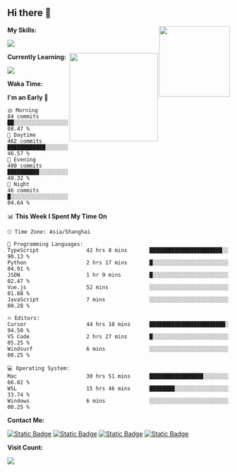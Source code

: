 ## Hi there 👋

<img align="right" height=160 src="https://s2.loli.net/2024/05/01/uw3cVq5TUCnhYLy.png" />

**My Skills:**
<p align="left">
  <a href="https://skillicons.dev">
    <img src="https://skillicons.dev/icons?i=git,docker,go,js,ts,react,vue,tailwind,electron,nextjs&perline=8" />
  </a>
</p>

<a href="https://github.com/anuraghazra/convoychat">
  <img height=200 align="right" src="https://stats.ronki.moe/api/top-langs?username=lonzzi&layout=compact&langs_count=8&card_width=320" />
</a>

**Currently Learning:**
<p align="left">
  <a href="https://skillicons.dev">
    <img src="https://skillicons.dev/icons?i=flutter,dart,py,rust" />
  </a>
</p>



**Waka Time:**
<!--START_SECTION:waka-->
**I'm an Early 🐤** 

```text
🌞 Morning                84 commits          ██░░░░░░░░░░░░░░░░░░░░░░░   08.47 % 
🌆 Daytime                462 commits         ████████████░░░░░░░░░░░░░   46.57 % 
🌃 Evening                400 commits         ██████████░░░░░░░░░░░░░░░   40.32 % 
🌙 Night                  46 commits          █░░░░░░░░░░░░░░░░░░░░░░░░   04.64 % 
```


📊 **This Week I Spent My Time On** 

```text
🕑︎ Time Zone: Asia/Shanghai

💬 Programming Languages: 
TypeScript               42 hrs 8 mins       ███████████████████████░░   90.13 % 
Python                   2 hrs 17 mins       █░░░░░░░░░░░░░░░░░░░░░░░░   04.91 % 
JSON                     1 hr 9 mins         █░░░░░░░░░░░░░░░░░░░░░░░░   02.47 % 
Vue.js                   52 mins             ░░░░░░░░░░░░░░░░░░░░░░░░░   01.88 % 
JavaScript               7 mins              ░░░░░░░░░░░░░░░░░░░░░░░░░   00.28 % 

🔥 Editors: 
Cursor                   44 hrs 10 mins      ████████████████████████░   94.50 % 
VS Code                  2 hrs 27 mins       █░░░░░░░░░░░░░░░░░░░░░░░░   05.25 % 
Windsurf                 6 mins              ░░░░░░░░░░░░░░░░░░░░░░░░░   00.25 % 

💻 Operating System: 
Mac                      30 hrs 51 mins      █████████████████░░░░░░░░   66.02 % 
WSL                      15 hrs 46 mins      ████████░░░░░░░░░░░░░░░░░   33.74 % 
Windows                  6 mins              ░░░░░░░░░░░░░░░░░░░░░░░░░   00.25 % 
```


<!--END_SECTION:waka-->

**Contact Me:**
<p>
  <a href="https://space.bilibili.com/13424328"><img alt="Static Badge" src="https://img.shields.io/badge/bilibili-ColourCode?style=flat-square&logo=bilibili&color=%23fb7299"></a>
  <a href="https://github.com/lonzzi"><img alt="Static Badge" src="https://img.shields.io/badge/GitHub-ColourCode?style=flat-square&logo=GitHub&color=%23555555"></a>
  <a href="https://twitter.com/lonzzi102"><img alt="Static Badge" src="https://img.shields.io/badge/X-ColourCode?style=flat-square&logo=x&color=%231D9BF0"></a>
  <a href="https://t.me/ronkimoe"><img alt="Static Badge" src="https://img.shields.io/badge/telegram-ColourCode?style=flat-square&logo=telegram&color=%23ED1965"></a>
</p>

**Visit Count:**
<p>
  <img src="https://count.ronki.moe/github:lonzzi?theme=rule34&render=pixelated">
</p>
